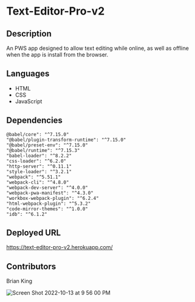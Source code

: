 # Text-Editor-Pro-v2

## Description
An PWS app designed to allow text editing while online, as well as offline when the app is install from the browser.

## Languages
* HTML
* CSS
* JavaScript

## Dependencies
    @babel/core": "^7.15.0"
    "@babel/plugin-transform-runtime": "^7.15.0"
    "@babel/preset-env": "^7.15.0"
    "@babel/runtime": "^7.15.3"
    "babel-loader": "^8.2.2"
    "css-loader": "^6.2.0"
    "http-server": "^0.11.1"
    "style-loader": "^3.2.1"
    "webpack": "^5.51.1"
    "webpack-cli": "^4.8.0"
    "webpack-dev-server": "^4.0.0"
    "webpack-pwa-manifest": "^4.3.0"
    "workbox-webpack-plugin": "^6.2.4"
    "html-webpack-plugin": "^5.3.2"
    "code-mirror-themes": "^1.0.0"
    "idb": "^6.1.2"

## Deployed URL
https://text-editor-pro-v2.herokuapp.com/

## Contributors
Brian King

![Screen Shot 2022-10-13 at 9 56 00 PM](https://user-images.githubusercontent.com/104585768/195744284-253f7743-7fa1-4c28-9076-4c82d02eb729.png)
